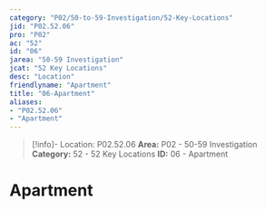 ```yaml
---
category: "P02/50-to-59-Investigation/52-Key-Locations"
jid: "P02.52.06"
pro: "P02"
ac: "52"
id: "06"
jarea: "50-59 Investigation"
jcat: "52 Key Locations"
desc: "Location"
friendlyname: "Apartment"
title: "06-Apartment"
aliases: 
- "P02.52.06"
- "Apartment"
---
```

>[!info]- Location: P02.52.06
>**Area:** P02 - 50-59 Investigation
>**Category:** 52 - 52 Key Locations
>**ID:** 06 - Apartment

# Apartment
